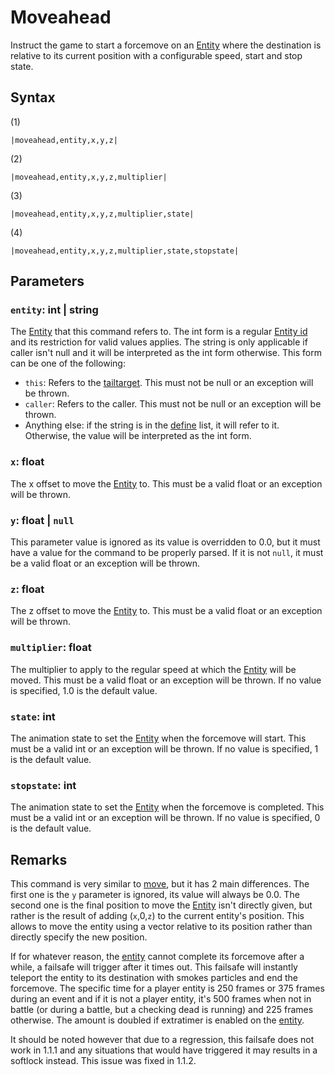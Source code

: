 # Moveahead

Instruct the game to start a forcemove on an [Entity](../../Entities/Entity.md) where the destination is relative to its current position with a configurable speed, start and stop state.

## Syntax

(1)

````
|moveahead,entity,x,y,z|
````

(2)

````
|moveahead,entity,x,y,z,multiplier|
````

(3)

````
|moveahead,entity,x,y,z,multiplier,state|
````

(4)

````
|moveahead,entity,x,y,z,multiplier,state,stopstate|
````

## Parameters

### `entity`: int | string

The [Entity](../../Entities/Entity.md) that this command refers to. The int form is a regular [Entity id](../Common%20commands%20id%20schemes/Entity%20id.md) and its restriction for valid values applies. The string is only applicable if caller isn't null and it will be interpreted as the int form otherwise. This form can be one of the following:

* `this`: Refers to the [tailtarget](../Notable%20states.md#tailtarget). This must not be null or an exception will be thrown.
* `caller`: Refers to the caller. This must not be null or an exception will be thrown.
* Anything else: if the string is in the [define](Define.md) list, it will refer to it. Otherwise, the value will be interpreted as the int form.

### `x`: float

The x offset to move the [Entity](../../Entities/Entity.md) to. This must be a valid float or an exception will be thrown.

### `y`: float | `null`

This parameter value is ignored as its value is overridden to 0.0, but it must have a value for the command to be properly parsed. If it is not `null`, it must be a valid float or an exception will be thrown.

### `z`: float

The z offset to move the [Entity](../../Entities/Entity.md) to. This must be a valid float or an exception will be thrown.

### `multiplier`: float

The multiplier to apply to the regular speed at which the [Entity](../../Entities/Entity.md) will be moved. This must be a valid float or an exception will be thrown. If no value is specified, 1.0 is the default value.

### `state`: int

The animation state to set the [Entity](../../Entities/Entity.md) when the forcemove will start. This must be a valid int or an exception will be thrown. If no value is specified, 1 is the default value.

### `stopstate`: int

The animation state to set the [Entity](../../Entities/Entity.md) when the forcemove is completed. This must be a valid int or an exception will be thrown. If no value is specified, 0 is the default value.

## Remarks

This command is very similar to [move](Move.md), but it has 2 main differences. The first one is the `y` parameter is ignored, its value will always be 0.0. The second one is the final position to move the [Entity](../../Entities/Entity.md) isn't directly given, but rather is the result of adding (`x`,0,`z`) to the current entity's position. This allows to move the entity using a vector relative to its position rather than directly specify the new position.

If for whatever reason, the [entity](../../Entities/Entity.md) cannot complete its forcemove after a while, a failsafe will trigger after it times out. This failsafe will instantly teleport the entity to its destination with smokes particles and end the forcemove. The specific time for a player entity is 250 frames or 375 frames during an event and if it is not a player entity, it's 500 frames when not in battle (or during a battle, but a checking dead is running) and 225 frames otherwise. The amount is doubled if extratimer is enabled on the [entity](../../Entities/Entity.md).

It should be noted however that due to a regression, this failsafe does not work in 1.1.1 and any situations that would have triggered it may results in a softlock instead. This issue was fixed in 1.1.2.
